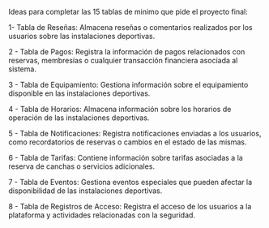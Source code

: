 Ideas para completar las 15 tablas de minimo que pide el proyecto final: 

1- Tabla de Reseñas:
Almacena reseñas o comentarios realizados por los usuarios sobre las instalaciones deportivas.

2 - Tabla de Pagos:
Registra la información de pagos relacionados con reservas, membresías o cualquier transacción financiera asociada al sistema.

3 - Tabla de Equipamiento:
Gestiona información sobre el equipamiento disponible en las instalaciones deportivas.

4 - Tabla de Horarios:
Almacena información sobre los horarios de operación de las instalaciones deportivas.

5 - Tabla de Notificaciones:
Registra notificaciones enviadas a los usuarios, como recordatorios de reservas o cambios en el estado de las mismas.

6 - Tabla de Tarifas:
Contiene información sobre tarifas asociadas a la reserva de canchas o servicios adicionales.

7 - Tabla de Eventos:
Gestiona eventos especiales que pueden afectar la disponibilidad de las instalaciones deportivas.

8 - Tabla de Registros de Acceso:
Registra el acceso de los usuarios a la plataforma y actividades relacionadas con la seguridad.
